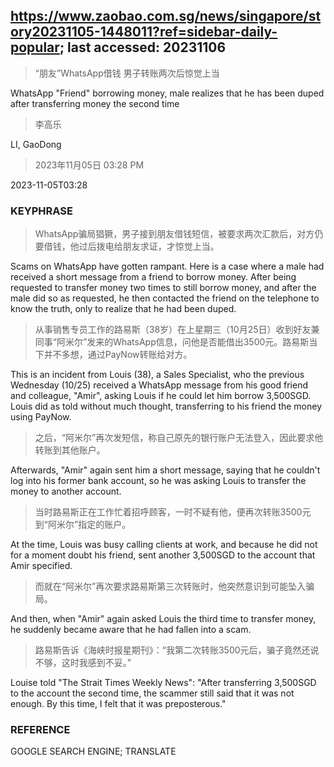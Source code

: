 ## https://www.zaobao.com.sg/news/singapore/story20231105-1448011?ref=sidebar-daily-popular; last accessed: 20231106

> “朋友”WhatsApp借钱 男子转账两次后惊觉上当

WhatsApp "Friend" borrowing money, male realizes that he has been duped after transferring money the second time

> 李高乐

LI, GaoDong

> 2023年11月05日 03:28 PM

2023-11-05T03:28

### KEYPHRASE

> WhatsApp骗局猖獗，男子接到朋友借钱短信，被要求两次汇款后，对方仍要借钱，他过后拨电给朋友求证，才惊觉上当。

Scams on WhatsApp have gotten rampant. Here is a case where a male had received a short message from a friend to borrow money. After being requested to transfer money two times to still borrow money, and after the male did so as requested, he then contacted the friend on the telephone to know the truth, only to realize that he had been duped.

> 从事销售专员工作的路易斯（38岁）在上星期三（10月25日）收到好友兼同事“阿米尔”发来的WhatsApp信息，问他是否能借出3500元。路易斯当下并不多想，通过PayNow转账给对方。

This is an incident from Louis (38), a Sales Specialist, who the previous Wednesday (10/25) received a WhatsApp message from his good friend and colleague, "Amir", asking Louis if he could let him borrow 3,500SGD. Louis did as told without much thought, transferring to his friend the money using PayNow.

> 之后，“阿米尔”再次发短信，称自己原先的银行账户无法登入，因此要求他转账到其他账户。

Afterwards, "Amir" again sent him a short message, saying that he couldn't log into his former bank account, so he was asking Louis to transfer the money to another account.  

> 当时路易斯正在工作忙着招呼顾客，一时不疑有他，便再次转账3500元到“阿米尔”指定的账户。

At the time, Louis was busy calling clients at work, and because he did not for a moment doubt his friend, sent another 3,500SGD to the account that Amir specified. 

> 而就在“阿米尔”再次要求路易斯第三次转账时，他突然意识到可能坠入骗局。

And then, when "Amir" again asked Louis the third time to transfer money, he suddenly became aware that he had fallen into a scam.

> 路易斯告诉《海峡时报星期刊》：“我第二次转账3500元后，骗子竟然还说不够，这时我感到不妥。”

Louise told "The Strait Times Weekly News": "After transferring 3,500SGD to the account the second time, the scammer still said that it was not enough. By this time, I felt that it was preposterous."

### REFERENCE

GOOGLE SEARCH ENGINE; TRANSLATE
